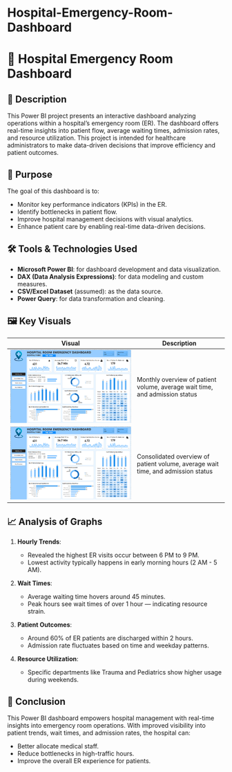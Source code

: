 # Hospital-Emergency-Room-Dashboard
# 🏥 Hospital Emergency Room Dashboard

## 📝 Description
This Power BI project presents an interactive dashboard analyzing operations within a hospital’s emergency room (ER). The dashboard offers real-time insights into patient flow, average waiting times, admission rates, and resource utilization. This project is intended for healthcare administrators to make data-driven decisions that improve efficiency and patient outcomes.

## 🎯 Purpose
The goal of this dashboard is to:
- Monitor key performance indicators (KPIs) in the ER.
- Identify bottlenecks in patient flow.
- Improve hospital management decisions with visual analytics.
- Enhance patient care by enabling real-time data-driven decisions.

## 🛠️ Tools & Technologies Used
- **Microsoft Power BI**: for dashboard development and data visualization.
- **DAX (Data Analysis Expressions)**: for data modeling and custom measures.
- **CSV/Excel Dataset** (assumed): as the data source.
- **Power Query**: for data transformation and cleaning.

## 🖼️ Key Visuals


| Visual | Description |
|--------|-------------|
| ![Dashboard Screenshot](Dashboard.png) | Monthly overview of patient volume, average wait time, and admission status |
| ![Dashboard Screenshot](Dashboard.png) | Consolidated overview of patient volume, average wait time, and admission status |




## 📈 Analysis of Graphs
1. **Hourly Trends**:
   - Revealed the highest ER visits occur between 6 PM to 9 PM.
   - Lowest activity typically happens in early morning hours (2 AM - 5 AM).

2. **Wait Times**:
   - Average waiting time hovers around 45 minutes.
   - Peak hours see wait times of over 1 hour — indicating resource strain.

3. **Patient Outcomes**:
   - Around 60% of ER patients are discharged within 2 hours.
   - Admission rate fluctuates based on time and weekday patterns.

4. **Resource Utilization**:
   - Specific departments like Trauma and Pediatrics show higher usage during weekends.

## 🧾 Conclusion
This Power BI dashboard empowers hospital management with real-time insights into emergency room operations. With improved visibility into patient trends, wait times, and admission rates, the hospital can:
- Better allocate medical staff.
- Reduce bottlenecks in high-traffic hours.
- Improve the overall ER experience for patients.

